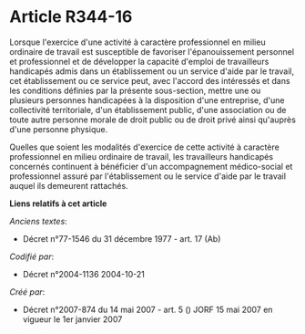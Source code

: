 # Article R344-16

Lorsque l'exercice d'une activité à caractère professionnel en milieu ordinaire de travail est susceptible de favoriser
l'épanouissement personnel et professionnel et de développer la capacité d'emploi de travailleurs handicapés admis dans un
établissement ou un service d'aide par le travail, cet établissement ou ce service peut, avec l'accord des intéressés et dans
les conditions définies par la présente sous-section, mettre une ou plusieurs personnes handicapées à la disposition d'une
entreprise, d'une collectivité territoriale, d'un établissement public, d'une association ou de toute autre personne morale
de droit public ou de droit privé ainsi qu'auprès d'une personne physique.

Quelles que soient les modalités d'exercice de cette activité à caractère professionnel en milieu ordinaire de travail, les
travailleurs handicapés concernés continuent à bénéficier d'un accompagnement médico-social et professionnel assuré par
l'établissement ou le service d'aide par le travail auquel ils demeurent rattachés.

**Liens relatifs à cet article**

_Anciens textes_:

  - Décret n°77-1546 du 31 décembre 1977 - art. 17 (Ab)

_Codifié par_:

  - Décret n°2004-1136 2004-10-21

_Créé par_:

  - Décret n°2007-874 du 14 mai 2007 - art. 5 () JORF 15 mai 2007 en vigueur le 1er janvier 2007
